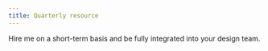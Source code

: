 ```yaml
---
title: Quarterly resource
---
```

Hire me on a short-term basis and be fully integrated into your design team.